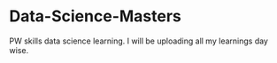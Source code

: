 # Data-Science-Masters
PW skills data science learning. I will be uploading all my learnings day wise.
